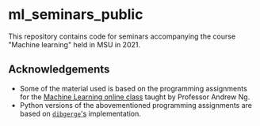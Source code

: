 # ml_seminars_public

This repository contains code for seminars accompanying the course "Machine learning" held in MSU in 2021.

## Acknowledgements

- Some of the material used is based on the programming assignments for the [Machine Learning online class](https://www.coursera.org/learn/machine-learning) taught by Professor Andrew Ng. 
- Python versions of the abovementioned programming assignments are based on [`dibgerge`'s](https://github.com/dibgerge/ml-coursera-python-assignments) implementation.  
